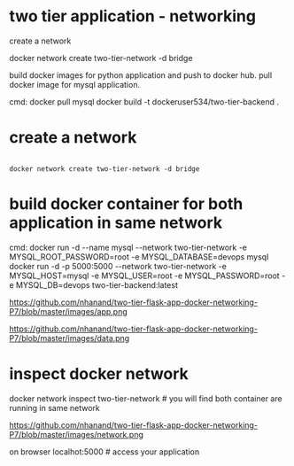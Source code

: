 # two tier application - networking 

create a network 

docker network create two-tier-network -d bridge

build docker images for python application and push to docker hub. pull docker image for mysql application.

cmd: docker pull mysql 
     docker build -t dockeruser534/two-tier-backend .

# create a network
                                                                                                                          docker network create two-tier-network -d bridge

# build docker container for both application in same network

cmd:   docker run -d --name mysql --network two-tier-network -e MYSQL_ROOT_PASSWORD=root -e MYSQL_DATABASE=devops mysql   
        docker run -d -p 5000:5000 --network two-tier-network -e MYSQL_HOST=mysql -e MYSQL_USER=root -e MYSQL_PASSWORD=root -e MYSQL_DB=devops two-tier-backend:latest

https://github.com/nhanand/two-tier-flask-app-docker-networking-P7/blob/master/images/app.png

https://github.com/nhanand/two-tier-flask-app-docker-networking-P7/blob/master/images/data.png

# inspect docker network 

  docker network inspect two-tier-network  # you will find both container are running in same network

https://github.com/nhanand/two-tier-flask-app-docker-networking-P7/blob/master/images/network.png

on browser 
localhot:5000                   # access your application 

